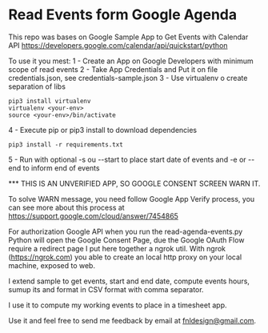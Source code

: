 # Read Events form Google Agenda

This repo was bases on Google Sample App to Get Events with Calendar API https://developers.google.com/calendar/api/quickstart/python

To use it you mest: 
1 - Create an App on Google Developers with minimum scope of read events
2 - Take App Credentials and Put it on file credentials.json, see credentials-sample.json
3 - Use virtualenv o create separation of libs
```
pip3 install virtualenv
virtualenv <your-env>
source <your-env>/bin/activate
```
4 - Execute pip or pip3 install to download dependencies
```
pip3 install -r requirements.txt
```
5 - Run with optional -s ou --start to place start date of events and -e or --end to inform end of events

*** THIS IS AN UNVERIFIED APP, SO GOOGLE CONSENT SCREEN WARN IT.

To solve WARN message, you need follow Google App Verify process, you can see more about this process at https://support.google.com/cloud/answer/7454865

For authorization Google API when you run the read-agenda-events.py Python will open the Google Consent Page, due the Google OAuth Flow require a redirect page I put here together a ngrok util. With ngrok (https://ngrok.com) you able to create an local http proxy on your local machine, exposed to web.

I extend sample to get events, start and end date, compute events hours, sumup its and format in CSV format with comma separator.

I use it to compute my working events to place in a timesheet app.

Use it and feel free to send me feedback by email at fnldesign@gmail.com.